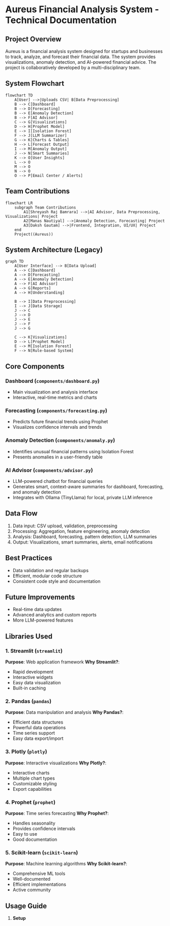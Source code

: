 # Aureus Financial Analysis System - Technical Documentation

## Project Overview
Aureus is a financial analysis system designed for startups and businesses to track, analyze, and forecast their financial data. The system provides visualizations, anomaly detection, and AI-powered financial advice. The project is collaboratively developed by a multi-disciplinary team.

## System Flowchart

```mermaid
flowchart TD
    A[User] -->|Uploads CSV| B[Data Preprocessing]
    B --> C[Dashboard]
    B --> D[Forecasting]
    B --> E[Anomaly Detection]
    B --> F[AI Advisor]
    C --> G[Visualizations]
    D --> H[Prophet Model]
    E --> I[Isolation Forest]
    F --> J[LLM Summarizer]
    G --> K[Charts & Tables]
    H --> L[Forecast Output]
    I --> M[Anomaly Output]
    J --> N[Smart Summaries]
    K --> O[User Insights]
    L --> O
    M --> O
    N --> O
    O --> P[Email Center / Alerts]
```

## Team Contributions

```mermaid
flowchart LR
    subgraph Team Contributions
        A1[Shreyash Raj Bamrara] -->|AI Advisor, Data Preprocessing, Visualizations| Project
        A2[Manas Nautiyal] -->|Anomaly Detection, Forecasting| Project
        A3[Daksh Gautam] -->|Frontend, Integration, UI/UX| Project
    end
    Project((Aureus))
```

## System Architecture (Legacy)

```mermaid
graph TD
    A[User Interface] --> B[Data Upload]
    A --> C[Dashboard]
    A --> D[Forecasting]
    A --> E[Anomaly Detection]
    A --> F[AI Advisor]
    A --> G[Reports]
    A --> H[Understanding]

    B --> I[Data Preprocessing]
    I --> J[Data Storage]
    J --> C
    J --> D
    J --> E
    J --> F
    J --> G

    C --> K[Visualizations]
    D --> L[Prophet Model]
    E --> M[Isolation Forest]
    F --> N[Rule-based System]
```

## Core Components

### Dashboard (`components/dashboard.py`)
- Main visualization and analysis interface
- Interactive, real-time metrics and charts

### Forecasting (`components/forecasting.py`)
- Predicts future financial trends using Prophet
- Visualizes confidence intervals and trends

### Anomaly Detection (`components/anomaly.py`)
- Identifies unusual financial patterns using Isolation Forest
- Presents anomalies in a user-friendly table

### AI Advisor (`components/advisor.py`)
- LLM-powered chatbot for financial queries
- Generates smart, context-aware summaries for dashboard, forecasting, and anomaly detection
- Integrates with Ollama (TinyLlama) for local, private LLM inference

## Data Flow

1. Data input: CSV upload, validation, preprocessing
2. Processing: Aggregation, feature engineering, anomaly detection
3. Analysis: Dashboard, forecasting, pattern detection, LLM summaries
4. Output: Visualizations, smart summaries, alerts, email notifications

## Best Practices
- Data validation and regular backups
- Efficient, modular code structure
- Consistent code style and documentation

## Future Improvements
- Real-time data updates
- Advanced analytics and custom reports
- More LLM-powered features

## Libraries Used

### 1. Streamlit (`streamlit`)
**Purpose**: Web application framework
**Why Streamlit?**:
- Rapid development
- Interactive widgets
- Easy data visualization
- Built-in caching

### 2. Pandas (`pandas`)
**Purpose**: Data manipulation and analysis
**Why Pandas?**:
- Efficient data structures
- Powerful data operations
- Time series support
- Easy data export/import

### 3. Plotly (`plotly`)
**Purpose**: Interactive visualizations
**Why Plotly?**:
- Interactive charts
- Multiple chart types
- Customizable styling
- Export capabilities

### 4. Prophet (`prophet`)
**Purpose**: Time series forecasting
**Why Prophet?**:
- Handles seasonality
- Provides confidence intervals
- Easy to use
- Good documentation

### 5. Scikit-learn (`scikit-learn`)
**Purpose**: Machine learning algorithms
**Why Scikit-learn?**:
- Comprehensive ML tools
- Well-documented
- Efficient implementations
- Active community

## Usage Guide

1. **Setup**
   ```